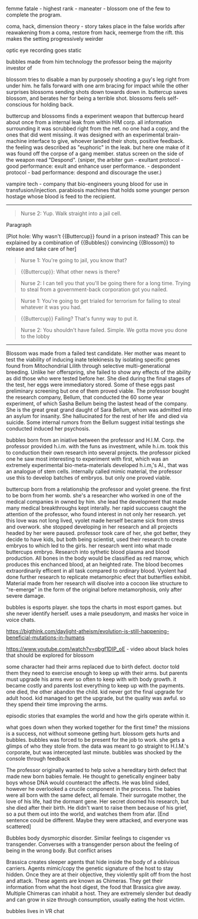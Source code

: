 
femme fatale - highest rank - maneater - blossom one of the few to complete the program.

coma, hack, dimension theory - story takes place in the false worlds after reawakening from a coma, restore from hack, reemerge from the rift. this makes the setting progressively weirder

optic eye recording goes static

bubbles made from him technology the professor being the majority investor of

blossom tries to disable a man by purposely shooting a guy's leg right from under him. he falls forward with one arm bracing for impact while the other surprises blossoms sending shots down towards down in. buttercup saves blossom, and berates her for being a terrible shot. blossoms feels self-conscious for holding back.

buttercup and blossoms finds a experiment weapon that buttercup heard about once from a internal leak from within HIM corp. all information surrounding it was scrubbed right from the net. no one had a copy, and the ones that did went missing. it was designed with an experimental brain-machine interface to give, whoever landed their shots, positive feedback. the feeling was described as "euphoric" in the leak. but here one make of it was found off the corpse of a gang member. status screen on the side of the weapon read "Despond".  (sniper, the arbiter gun - exultant protocol - good performance: exult and enhance user performance.  - despondent protocol - bad performance: despond and discourage the user.)

vampire tech - company that bio-engineers young blood for use in transfusion/injection. parabiosis machines that holds some younger person hostage whose blood is feed to the recipient. 

---
>Nurse 2: Yup. Walk straight into a jail cell.

Paragraph

[Plot hole: Why wasn't {{Buttercup}} found in a prison instead? This can be explained by a combination of {{Bubbles}} convincing {{Blossom}} to release and take care of her]

>Nurse 1: You're going to jail, you know that?

>{{Buttercup}}: What other news is there?

>Nurse 2: I can tell you that you'll be going there for a long time. Trying to steal from a government-back corporation got you nailed.

>Nurse 1: You're going to get trialed for terrorism for failing to steal whatever it was you had.

>{{Buttercup}} Failing? That's funny way to put it.

>Nurse 2: You shouldn't have failed. Simple. We gotta move you done to the lobby
---


Blossom was made from a failed test candidate. Her mother was meant to test the viability of inducing inate telekinesis by isolating specific genes found from Mitochondrial Lilith through selective multi-generational breeding. Unlike her offerspring, she failed to show any effects of the ability as did those who were tested before her. She died during the final stages of the test, her eggs were immediatory stored. Some of these eggs past preliminary screening but one of them proved viable. The professor bought the research company, Bellum, that conducted the 60 some year experiment, of which Sasha Bellum being the lastest head of the company. She is the great great grand daught of Sara Bellum, whom was admitted into an asylum for insanity. She hallucinated for the rest of her life  and died via suicide. Some internal rumors from the Bellum suggest initial testings she conducted induced her psychosis.

bubbles born from an iniative between the professor and H.I.M. Corp. the professor provided h.i.m. with the funs as investment, while h.i.m. took this to conduction their own research into several projects. the professor picked one he saw most interesting to experiment with first, which was an extremely experimental bio-meta-materials developed h.i.m,'s AI., that was an analogue of stem cells. internally called mimic material, the professor use this to develop batches of embryos. but only one proved viable. 

buttercup born from a relationship the professor and vyolet greene. the first to be born from her womb. she's a researcher who worked in one of the medical companies in owned by him. she lead the development that made many medical breakthroughs kept interally. her rapid succuess caught the attention of the professor, who found interest in not only her research. yet this love was not long lived, vyolet made herself became sick from stress and overwork. she stopped developing in her research and all projects headed by her were paused. professor took care of her, she got better, they decide to have kids, but both being scientist, used their research to create embryos to which led to the girls. her research went into what made buttercups embryo. Research into sythetic blood plasma and blood production. All bones in the body would be classified as red marrow, which produces this enchanced blood, at an heighted rate. The blood becomes extraordinarily efficent in all task compared to ordinary blood. Vyolent had done further research to replicate metamorphic efect that butterflies exhibit. Material made from her research will disolve into a cocoon like structure to "re-emerge" in the form of the original before metamorphosis, only after severe damage.

bubbles is esports player. she tops the charts in most esport games. but she never identify herself. uses a male pseudonym, and masks her voice in voice chats.

https://bigthink.com/daylight-atheism/evolution-is-still-happening-beneficial-mutations-in-humans

https://www.youtube.com/watch?v=qbgf1DIP_oE - video about black holes that should be explored for blossom

some character had their arms replaced due to birth defect. doctor told them they need to exercise enough to keep up with their arms. but parents must upgrade his arms ever so often to keep with with body growth. it became costly and parents lost everything to keep up with the payments. one died, the other abandon the child. kid never got the final upgrade for adult hood. kid managed to get the upgrade, but the quality was awful. so they spend their time improving the arms.

episodic stories that examples the world and how the girls operate within it. 

what goes down when they worked together for the first time? the missions is a success, not without someone getting hurt. blossom gets hurts and bubbles. bubbles was forced to be present for the job to work. she gets a glimps of who they stole from. the data was meant to go straight to H.I.M.'s corporate, but was intercepted last minute. bubbles was shocked by the console through feedback

The professor originally wanted to help solve a hereditary birth defect that made new born babies female. He thought to genetically engineer baby boys whose DNA would counteract the affects. He was blind sided, however he overlooked a crucile component in the process. The babies were all born with the same defect, all female. Their surrogate mother, the love of his life, had the dormant gene. Her secret doomed his research, but she died after their birth. He didn't want to raise them because of his grief, so a put them out into the world, and watches them from afar. [End sentence could be different. Maybe they were attacked, and everyone was scattered]

Bubbles body dysmorphic disorder. Similar feelings to cisgender vs transgender. Converses with a transgender person about the feeling of being in the wrong body. But conflict arises

Brassica creates sleeper agents that hide inside the body of a oblivious carriers. Agents mimic/copy the genetic signature of the host to stay hidden. Once they are at their objective, they violently split off from the host and attack. These agents are known as Chimeras. They get their information from what the host digest, the food that Brassica give away. Multiple Chimeras can inhabit a host. They are extremely slender but deadly and can grow in size through consumption, usually eating the host victim.

bubbles lives in VR chat

